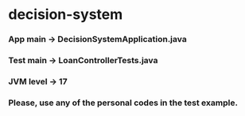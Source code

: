 # decision-system

### App main -> DecisionSystemApplication.java
### Test main -> LoanControllerTests.java
### JVM level -> 17
### Please, use any of the personal codes in the test example.
